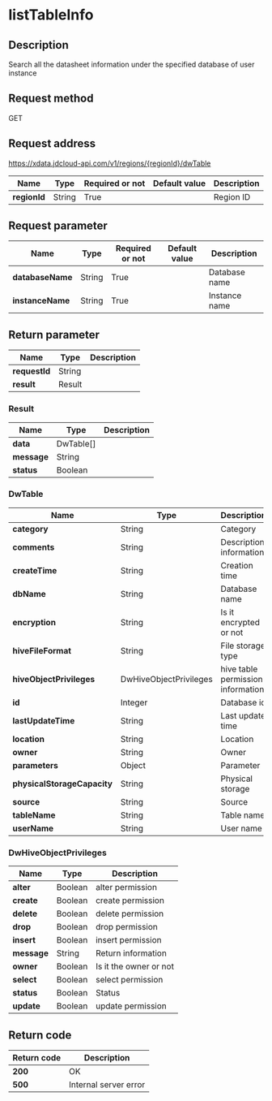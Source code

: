 # listTableInfo


## Description
Search all the datasheet information under the specified database of user instance

## Request method
GET

## Request address
https://xdata.jdcloud-api.com/v1/regions/{regionId}/dwTable

|Name|Type|Required or not|Default value|Description|
|---|---|---|---|---|
|**regionId**|String|True||Region ID|

## Request parameter
|Name|Type|Required or not|Default value|Description|
|---|---|---|---|---|
|**databaseName**|String|True||Database name|
|**instanceName**|String|True||Instance name|


## Return parameter
|Name|Type|Description|
|---|---|---|
|**requestId**|String||
|**result**|Result||


### <a name="Result">Result</a>
|Name|Type|Description|
|---|---|---|
|**data**|DwTable[]||
|**message**|String||
|**status**|Boolean||
### <a name="DwTable">DwTable</a>
|Name|Type|Description|
|---|---|---|
|**category**|String|Category|
|**comments**|String|Description information|
|**createTime**|String|Creation time|
|**dbName**|String|Database name|
|**encryption**|String|Is it encrypted or not|
|**hiveFileFormat**|String|File storage type|
|**hiveObjectPrivileges**|DwHiveObjectPrivileges|hive table permission information|
|**id**|Integer|Database id|
|**lastUpdateTime**|String|Last update time|
|**location**|String|Location|
|**owner**|String|Owner|
|**parameters**|Object|Parameter|
|**physicalStorageCapacity**|String|Physical storage|
|**source**|String|Source|
|**tableName**|String|Table name|
|**userName**|String|User name|
### <a name="DwHiveObjectPrivileges">DwHiveObjectPrivileges</a>
|Name|Type|Description|
|---|---|---|
|**alter**|Boolean|alter permission|
|**create**|Boolean|create permission|
|**delete**|Boolean|delete permission|
|**drop**|Boolean|drop permission|
|**insert**|Boolean|insert permission|
|**message**|String|Return information|
|**owner**|Boolean|Is it the owner or not|
|**select**|Boolean|select permission|
|**status**|Boolean|Status|
|**update**|Boolean|update permission|

## Return code
|Return code|Description|
|---|---|
|**200**|OK|
|**500**|Internal server error|
